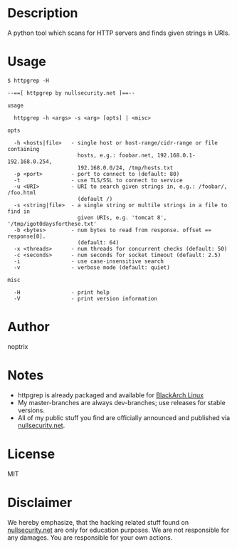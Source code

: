# Description

A python tool which scans for HTTP servers and finds given strings in URIs.

# Usage

```
$ httpgrep -H

--==[ httpgrep by nullsecurity.net ]==--

usage

  httpgrep -h <args> -s <arg> [opts] | <misc>

opts

  -h <hosts|file>   - single host or host-range/cidr-range or file containing
                      hosts, e.g.: foobar.net, 192.168.0.1-192.168.0.254,
                      192.168.0.0/24, /tmp/hosts.txt
  -p <port>         - port to connect to (default: 80)
  -t                - use TLS/SSL to connect to service
  -u <URI>          - URI to search given strings in, e.g.: /foobar/, /foo.html
                      (default /)
  -s <string|file>  - a single string or multile strings in a file to find in
                      given URIs, e.g. 'tomcat 8', '/tmp/igot0daysforthese.txt'
  -b <bytes>        - num bytes to read from response. offset == response[0].
                      (default: 64)
  -x <threads>      - num threads for concurrent checks (default: 50)
  -c <seconds>      - num seconds for socket timeout (default: 2.5)
  -i                - use case-insensitive search
  -v                - verbose mode (default: quiet)

misc

  -H                - print help
  -V                - print version information
```

# Author

noptrix

# Notes

- httpgrep is already packaged and available for [BlackArch Linux](https://www.blackarch.org/)
- My master-branches are always dev-branches; use releases for stable versions.
- All of my public stuff you find are officially announced and published via [nullsecurity.net](https://www.nullsecurity.net).

# License

MIT

# Disclaimer

We hereby emphasize, that the hacking related stuff found on
[nullsecurity.net](http://nullsecurity.net) are only for education purposes.
We are not responsible for any damages. You are responsible for your own
actions.
